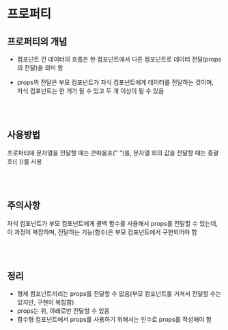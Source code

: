 # 프로퍼티
## 프로퍼티의 개념
 - 컴포넌트 간 데이터의 흐름은 한 컴포넌트에서 다른 컴포넌트로 데이터 전달(props의 전달)을 의미 함
 - props의 전달은 부모 컴포넌트가 자식 컴포넌트에게 데이터를 전달하는 것이며, <br>
   자식 컴포넌트는 한 개가 될 수 있고 두 개 이상이 될 수 있음
   
   <br><br>

## 사용방법
프로퍼티에 문자열을 전달할 때는 큰따옴표(" ")를, 문자열 외의 값을 전달할 때는 중괄호({ })를 사용 

<br><br>

## 주의사항
자식 컴포넌트가 부모 컴포넌트에게 콜백 함수를 사용해서 props를 전달할 수 있는데, <br>
이 과정이 복잡하며, 전달하는 기능(함수)은 부모 컴포넌트에서 구현되어야 함

<br><br>

## 정리
 - 형제 컴포넌트끼리는 props를 전달할 수 없음(부모 컴포넌트를 거쳐서 전달할 수는 있지만, 구현이 복잡함)
 - props는 위, 아래로만 전달할 수 있음
 - 함수형 컴포넌트에서 props를 사용하기 위해서는 인수로 props를 작성해야 함
